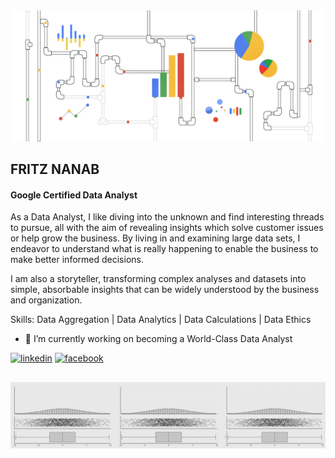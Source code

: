 <img src = "https://github.com/FritzNanab/FritzNanab/blob/main/Google_Cloud_DataAnalytics.gif" />

## FRITZ NANAB
#### Google Certified Data Analyst

As a Data Analyst, I like diving into the unknown and find interesting threads to pursue, all with the aim of revealing insights which solve customer issues or help grow the business. By living in and examining large data sets, I endeavor to understand what is really happening to enable the business to make better informed decisions.

I am also a storyteller, transforming complex analyses and datasets into simple, absorbable insights that can be widely understood by the business and organization.

Skills: Data Aggregation | Data Analytics | Data Calculations | Data Ethics

- 🔭 I’m currently working on becoming a World-Class Data Analyst 


[<img src='https://cdn.jsdelivr.net/npm/simple-icons@3.0.1/icons/linkedin.svg' alt='linkedin' height='40'>](https://www.linkedin.com/in/https://www.linkedin.com/in/fritznanab//)  [<img src='https://cdn.jsdelivr.net/npm/simple-icons@3.0.1/icons/facebook.svg' alt='facebook' height='40'>](https://www.facebook.com/https://www.facebook.com/fritznanab/) 

##
<img src = "https://github.com/FritzNanab/FritzNanab/blob/main/boxplots.gif" />

